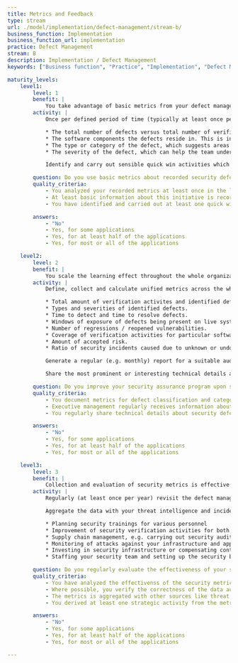 ```yaml
---
title: Metrics and Feedback
type: stream
url: ./model/implementation/defect-management/stream-b/
business_function: Implementation
business_function_url: implementation
practice: Defect Management
stream: B
description: Implementation / Defect Management
keywords: ["Business function", "Practice", "Implementation", "Defect Management"]

maturity_levels:
    level1:
        level: 1
        benefit: |
            You take advantage of basic metrics from your defect management process to identify quick win activities.
        activity: |
            Once per defined period of time (typically at least once per year), go over your both resolved and still open recorded security defects in every team and extract basic metrics from the available data. These might include:

            * The total number of defects versus total number of verification activities. This could give you an idea whether you're looking for defects with an adequate intensity and quality.
            * The software components the defects reside in. This is indicative of where attention might be most required, and where security flaws might be more likely to appear in the future again.
            * The type or category of the defect, which suggests areas where the development team need further training.
            * The severity of the defect, which can help the team understand the software’s risk exposure.

            Identify and carry out sensible quick win activities which you can derive from the newly acquired knowledge. These might include things like a knowledge sharing session about one particular vulnerability type or carrying out / automating a security scan.

        question: Do you use basic metrics about recorded security defects to carry out quick win improvement activities?
        quality_criteria:
            - You analyzed your recorded metrics at least once in the last year
            - At least basic information about this initiative is recorded and available
            - You have identified and carried out at least one quick win activity based on the data

        answers:
            - "No"
            - Yes, for some applications
            - Yes, for at least half of the applications
            - Yes, for most or all of the applications

    level2:
        level: 2
        benefit: |
            You scale the learning effect throughout the whole organization based on unified defect management metrics.
        activity: |
            Define, collect and calculate unified metrics across the whole organization. These might include:

            * Total amount of verification activites and identified defects.
            * Types and severities of identified defects.
            * Time to detect and time to resolve defects.
            * Windows of exposure of defects being present on live systems.
            * Number of regressions / reopened vulnerabilities.
            * Coverage of verification activities for particular software components.
            * Amount of accepted risk.
            * Ratio of security incidents caused due to unknown or undocumented security defects.

            Generate a regular (e.g. monthly) report for a suitable audience. This would typically reach audience like managers and security officer and engineers. Use the information in the report as an input for your security strategy, e.g. improving trainings or security verification activities.

            Share the most prominent or interesting technical details about security defects including the fixing strategy to other teams once these defects are fixed, e.g. in a regular knowledge sharing meeting. This will help scale the learning effect from defects to the whole organization and limit their occurence in the future.

        question: Do you improve your security assurance program upon standardized metrics?
        quality_criteria:
            - You document metrics for defect classification and categorization and keep them up to date
            - Executive management regularly receives information about defects and has acted upon it in the last year
            - You regularly share technical details about security defects among teams

        answers:
            - "No"
            - Yes, for some applications
            - Yes, for at least half of the applications
            - Yes, for most or all of the applications

    level3:
        level: 3
        benefit: |
            Collection and evaluation of security metrics is effective and helps drive your security strategy.
        activity: |
            Regularly (at least once per year) revisit the defect management metrics you're collecting and compare the effort needed to collect and track these to the expected outcomes. Make knowledgeable decision about removing metrics which don't deliver the overall expected value. Wherever possible, include and automate verification activities for the quality of the collected data and ensure sustainable improvement if any differences are detected.

            Aggregate the data with your threat intelligence and incident management metrics and use the results as input for other initiatives over the whole organization, such as:

            * Planning security trainings for various personnel
            * Improvement of security verification activities for both internally and externally develeoped collected
            * Supply chain management, e.g. carrying out security audits of partner organizations
            * Monitoring of attacks against your infrastructure and applications
            * Investing in security infrastructure or compensating controls
            * Staffing your security team and setting up the security budget

        question: Do you regularly evaluate the effectiveness of your security metrics so that its input is valuable for your security strategy?
        quality_criteria:
            - You have analyzed the effectivenss of the security metrics at least once in the last year
            - Where possible, you verify the correctness of the data automatically
            - The metrics is aggregated with other sources like threat intelligence or incident management
            - You derived at least one strategic activity from the metrics in the last year

        answers:
            - "No"
            - Yes, for some applications
            - Yes, for at least half of the applications
            - Yes, for most or all of the applications

---
```

